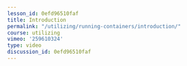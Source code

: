 ```yaml
---
lesson_id: 0efd96510faf
title: Introduction
permalink: "/utilizing/running-containers/introduction/"
course: utilizing
vimeo: '259610324'
type: video
discussion_id: 0efd96510faf
---
```



